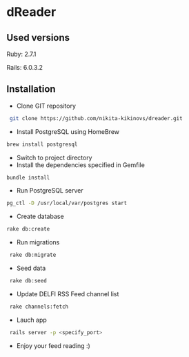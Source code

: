 # dReader

## Used versions

Ruby: 2.7.1

Rails: 6.0.3.2

## Installation

- Clone GIT repository
```bash
 git clone https://github.com/nikita-kikinovs/dreader.git
```
- Install PostgreSQL using HomeBrew
 ```bash
 brew install postgresql
```
- Switch to project directory
- Install the dependencies specified in Gemfile
 ```bash
 bundle install
```
- Run PostgreSQL server
 ```bash
 pg_ctl -D /usr/local/var/postgres start
```
- Create database
 ```bash
 rake db:create
```
- Run migrations
```bash
 rake db:migrate
```
- Seed data
```bash
 rake db:seed
```
- Update DELFI RSS Feed channel list
```bash
 rake channels:fetch
```
- Lauch app
```bash
 rails server -p <specify_port>
```
- Enjoy your feed reading :)
